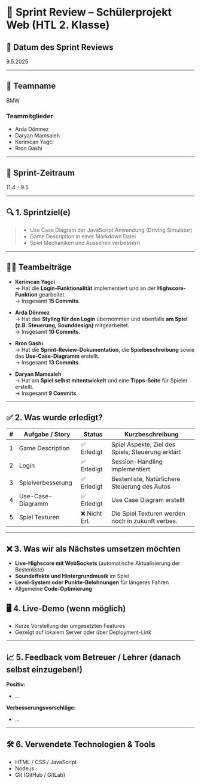 # 🧾 Sprint Review – Schülerprojekt Web (HTL 2. Klasse)

## 📅 Datum des Sprint Reviews
9.5.2025

---

## 👥 Teamname
BMW

### Teammitglieder
- Arda Dönmez
- Daryan Mamsaleh
- Kerimcan Yagci
- Rron Gashi 

---

## 📌 Sprint-Zeitraum
11.4 - 9.5

---

## 🔍 1. Sprintziel(e)
 
> - Use Case Diagram der JavaScript Anwendung (Driving Simulator)
> - Game Description in einer Markdown Datei
> - Spiel Mechaniken und Aussehen verbessern

---

## 👨‍💻 Teambeiträge

- **Kerimcan Yagci**  
  → Hat die **Login-Funktionalität** implementiert und an der **Highscore-Funktion** gearbeitet.  
  → Insgesamt **15 Commits**.

- **Arda Dönmez**  
  → Hat das **Styling für den Login** übernommen und ebenfalls **am Spiel (z.B. Steuerung, Sounddesign)** mitgearbeitet.  
  → Insgesamt **10 Commits**.

- **Rron Gashi**  
  → Hat die **Sprint-Review-Dokumentation**, die **Spielbeschreibung** sowie das **Use-Case-Diagramm** erstellt.  
  → Insgesamt **13 Commits**.

- **Daryan Mamsaleh**  
  → Hat am **Spiel selbst mitentwickelt** und eine **Tipps-Seite** für Spieler erstellt.  
  → Insgesamt **9 Commits**.

---



## ✅ 2. Was wurde erledigt?

| #  | Aufgabe / Story      | Status        | Kurzbeschreibung                                  |
|----|----------------------|---------------|---------------------------------------------------|
| 1  | Game Description     | ✅ Erledigt   | Spiel Aspekte, Ziel des Spiels, Steuerung erklärt |
| 2  | Login                | ✅ Erledigt   | Session-Handling implementiert                    |
| 3  | Spielverbesserung    | ✅ Erledigt   | Bestenliste, Natürlichere Steuerung des Autos     |
| 4  | Use-Case-Diagramm    | ✅ Erledigt   | Use Case Diagram erstellt                         |
| 5  | Spiel Texturen       | ❌ Nicht Erl. | Die Spiel Texturen werden noch in zukunft verbes. |

---

## ❌ 3. Was wir als Nächstes umsetzen möchten

- **Live-Highscore mit WebSockets** (automatische Aktualisierung der Bestenliste)
- **Soundeffekte und Hintergrundmusik** im Spiel
- **Level-System oder Punkte-Belohnungen** für längeres Fahren
- Allgemeine **Code-Optimierung**

## 🖥️ 4. Live-Demo (wenn möglich)

- Kurze Vorstellung der umgesetzten Features
- Gezeigt auf lokalem Server oder über Deployment-Link

---

## 📈 5. Feedback vom Betreuer / Lehrer (danach selbst einzugeben!)

**Positiv:**  
- …  

**Verbesserungsvorschläge:**  
- …

---

## 🛠️ 6. Verwendete Technologien & Tools

- HTML / CSS / JavaScript   
- Node.js
- Git (GitHub / GitLab)  
